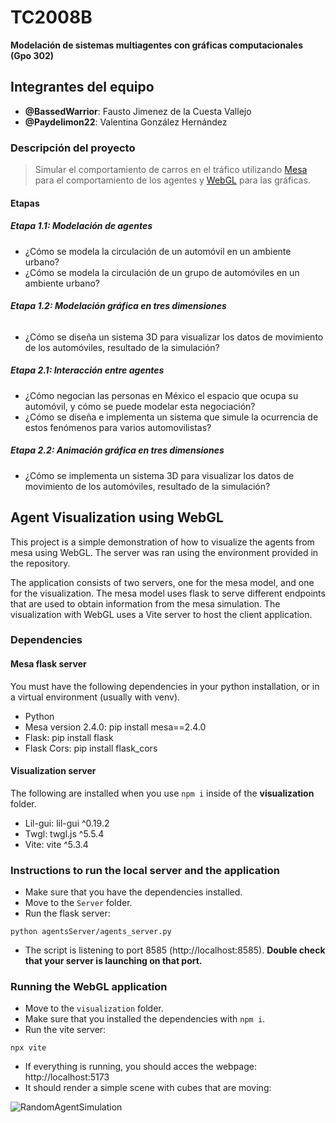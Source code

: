 # TC2008B
**Modelación de sistemas multiagentes con gráficas computacionales (Gpo 302)**

## Integrantes del equipo
- **@BassedWarrior**: Fausto Jimenez de la Cuesta Vallejo
- **@Paydelimon22**: Valentina González Hernández

### Descripción del proyecto
> Simular el comportamiento de carros en el tráfico utilizando [Mesa](https://mesa.readthedocs.io/stable/) para el comportamiento de los agentes y [WebGL](https://get.webgl.org/) para las gráficas.

#### Etapas

##### **Etapa 1.1: Modelación de agentes**
- ¿Cómo se modela la circulación de un automóvil en un ambiente urbano?
- ¿Cómo se modela la circulación de un grupo de automóviles en un ambiente urbano?

###### **Etapa 1.2: Modelación gráfica en tres dimensiones**
- ¿Cómo se diseña un sistema 3D para visualizar los datos de movimiento de los automóviles, resultado de la simulación?

##### **Etapa 2.1: Interacción entre agentes**
- ¿Cómo negocian las personas en México el espacio que ocupa su automóvil, y cómo se puede modelar esta negociación?
- ¿Cómo se diseña e implementa un sistema que simule la ocurrencia de estos fenómenos para varios automovilistas?

##### **Etapa 2.2: Animación gráfica en tres dimensiones**
- ¿Cómo se implementa un sistema 3D para visualizar los datos de movimiento de los automóviles, resultado de la simulación?

## Agent Visualization using WebGL

This project is a simple demonstration of how to visualize the agents from mesa using WebGL. The server was ran using the environment provided in the repository.

The application consists of two servers, one for the mesa model, and one for the visualization. The mesa model uses flask to serve different endpoints that are used to obtain information from the mesa simulation. The visualization with WebGL uses a Vite server to host the client application.

### Dependencies

#### Mesa flask server

You must have the following dependencies in your python installation, or in a virtual environment (usually with venv).

- Python
- Mesa version 2.4.0: pip install mesa==2.4.0
- Flask: pip install flask
- Flask Cors: pip install flask_cors

#### Visualization server

The following are installed when you use `npm i` inside of the **visualization** folder.

- Lil-gui: lil-gui ^0.19.2
- Twgl: twgl.js ^5.5.4
- Vite: vite ^5.3.4

### Instructions to run the local server and the application

- Make sure that you have the dependencies installed.
- Move to the `Server` folder.
- Run the flask server:

```
python agentsServer/agents_server.py
```

- The script is listening to port 8585 (http://localhost:8585). **Double check that your server is launching on that port.**

### Running the WebGL application

- Move to the `visualization` folder.
- Make sure that you installed the dependencies with `npm i`.
- Run the vite server:

```
npx vite
```

- If everything is running, you should acces the webpage: http://localhost:5173
- It should render a simple scene with cubes that are moving:

![RandomAgentSimulation](/docs/Images/Agent_visualization.png)
